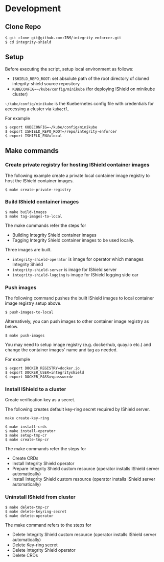# Development

## Clone Repo
```
$ git clone git@github.com:IBM/integrity-enforcer.git
$ cd integrity-shield
```

## Setup
Before executing the script, setup local environment as follows:

- `ISHIELD_REPO_ROOT`: set absolute path of the root directory of cloned integrity-shield source repository
- `KUBECONFIG=~/kube/config/minikube`  (for deploying IShield on minikube cluster)

`~/kube/config/minikube` is the Kuebernetes config file with credentials for accessing a cluster via `kubectl`.

For example
```
$ export KUBECONFIG=~/kube/config/minikube
$ export ISHIELD_REPO_ROOT=/repo/integrity-enforcer
$ export ISHIELD_ENV=local
```

## Make commands

### Create private registry for hosting IShield container images

The following example create a private local container image registry to host the IShield container images.
```
$ make create-private-registry
```

### Build IShield container images
```
$ make build-images
$ make tag-images-to-local
```

The make commands refer the steps for
- Building Integrity Shield container images
- Tagging Integrity Shield container images to be used locally.

Three images are built.
- `integrity-shield-operator` is image for operator which manages Integrity Shield
- `integrity-shield-server` is image for IShield server
- `integrity-shield-logging` is image for IShield logging side car

### Push images

The following command pushes the built IShield images to local container image registry setup above.
```
$ push-images-to-local
```

Alternatively, you can push images to other container image registry as below.

```
$ make push-images
```

You may need to setup image registry (e.g. dockerhub, quay.io etc.) and change the container images' name and tag as needed.

For example
```
$ export DOCKER_REGISTRY=docker.io
$ export DOCKER_USER=integrityshield
$ export DOCKER_PASS=<password>
```

### Install IShield to a cluster

Create verification key as a secret.

The following creates default key-ring secret required by IShield server.
```
make create-key-ring
```

```
$ make install-crds
$ make install-operator
$ make setup-tmp-cr
$ make create-tmp-cr
```

The make commands refer the steps for
- Create CRDs
- Install Integrity Shield operator
- Prepare Integrity Shield custom resource (operator installs IShield server automatically)
- Install Integrity Shield custom resource (operator installs IShield server automatically)

### Uninstall IShield from cluster
```
$ make delete-tmp-cr
$ make delete-keyring-secret
$ make delete-operator
```

The make command refers to the steps for
- Delete Integrity Shield custom resource (operator installs IShield server automatically)
- Delete Key-ring secret
- Delete Integrity Shield operator
- Delete CRDs

